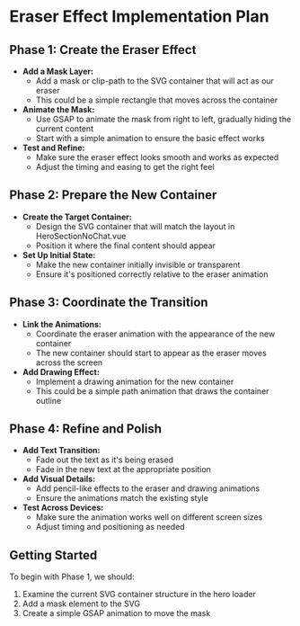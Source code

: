 # Eraser Effect Implementation Plan

## Phase 1: Create the Eraser Effect
- **Add a Mask Layer:**
  - Add a mask or clip-path to the SVG container that will act as our eraser
  - This could be a simple rectangle that moves across the container
- **Animate the Mask:**
  - Use GSAP to animate the mask from right to left, gradually hiding the current content
  - Start with a simple animation to ensure the basic effect works
- **Test and Refine:**
  - Make sure the eraser effect looks smooth and works as expected
  - Adjust the timing and easing to get the right feel

## Phase 2: Prepare the New Container
- **Create the Target Container:**
  - Design the SVG container that will match the layout in HeroSectionNoChat.vue
  - Position it where the final content should appear
- **Set Up Initial State:**
  - Make the new container initially invisible or transparent
  - Ensure it's positioned correctly relative to the eraser animation

## Phase 3: Coordinate the Transition
- **Link the Animations:**
  - Coordinate the eraser animation with the appearance of the new container
  - The new container should start to appear as the eraser moves across the screen
- **Add Drawing Effect:**
  - Implement a drawing animation for the new container
  - This could be a simple path animation that draws the container outline

## Phase 4: Refine and Polish
- **Add Text Transition:**
  - Fade out the text as it's being erased
  - Fade in the new text at the appropriate position
- **Add Visual Details:**
  - Add pencil-like effects to the eraser and drawing animations
  - Ensure the animations match the existing style
- **Test Across Devices:**
  - Make sure the animation works well on different screen sizes
  - Adjust timing and positioning as needed

## Getting Started
To begin with Phase 1, we should:
1. Examine the current SVG container structure in the hero loader
2. Add a mask element to the SVG
3. Create a simple GSAP animation to move the mask 